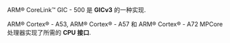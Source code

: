 ARM® CoreLink™ GIC - 500 是 **GICv3** 的一种实现.

ARM® Cortex® - A53, ARM® Cortex® - A57 和 ARM® Cortex® - A72 MPCore 处理器实现了所需的 **CPU 接口**.

